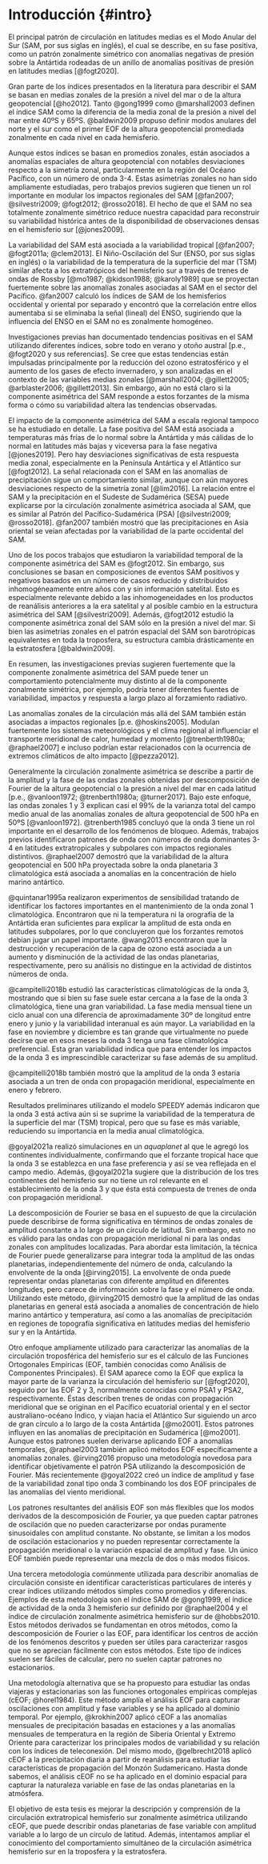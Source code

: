 # Introducción {#intro}

El principal patrón de circulación en latitudes medias es el Modo Anular del Sur (SAM, por sus siglas en inglés), el cual se describe, en su fase positiva, como un patrón zonalmente simétrico con anomalías negativas de presión sobre la Antártida rodeadas de un anillo de anomalías positivas de presión en latitudes medias [@fogt2020].

Gran parte de los índices presentados en la literatura para describir el SAM se basan en medias zonales de la presión a nivel del mar o de la altura geopotencial [@ho2012].
Tanto @gong1999 como @marshall2003 definen el índice SAM como la diferencia de la media zonal de la presión a nivel del mar entre 40ºS y 65ºS.
@baldwin2009 propuso definir modos anulares del norte y el sur como el primer EOF de la altura geopotencial promediada zonalmente en cada nivel en cada hemisferio.

Aunque estos índices se basan en promedios zonales, están asociados a anomalías espaciales de altura geopotencial con notables desviaciones respecto a la simetría zonal, particularmente en la región del Océano Pacífico, con un número de onda 3-4.
Estas asimetrías zonales no han sido ampliamente estudiadas, pero trabajos previos sugieren que tienen un rol importante en modular los impactos regionales del SAM [@fan2007; @silvestri2009; @fogt2012; @rosso2018].
El hecho de que el SAM no sea totalmente zonalmente simétrico reduce nuestra capacidad para reconstruir su variabilidad histórica antes de la disponibilidad de observaciones densas en el hemisferio sur [@jones2009].

La variabilidad del SAM está asociada a la variabilidad tropical [@fan2007; @fogt2011a; @clem2013].
El Niño-Oscilación del Sur (ENSO, por sus siglas en inglés) o la variabilidad de la temperatura de la superficie del mar (TSM) similar afecta a los extratrópicos del hemisferio sur a través de trenes de ondas de Rossby [@mo1987; @kidson1988; @karoly1989] que se proyectan fuertemente sobre las anomalías zonales asociadas al SAM en el sector del Pacífico.
@fan2007 calculó los índices de SAM de los hemisferios occidental y oriental por separado y encontró que la correlación entre ellos aumentaba si se eliminaba la señal (lineal) del ENSO, sugiriendo que la influencia del ENSO en el SAM no es zonalmente homogéneo.

Investigaciones previas han documentado tendencias positivas en el SAM utilizando diferentes índices, sobre todo en verano y otoño austral [p.e., @fogt2020 y sus referencias].
Se cree que estas tendencias están impulsadas principalmente por la reducción del ozono estratosférico y el aumento de los gases de efecto invernadero, y son analizadas en el contexto de las variables medias zonales [@marshall2004; @gillett2005; @arblaster2006; @gillett2013].
Sin embargo, aún no está claro si la componente asimétrica del SAM responde a estos forzantes de la misma forma o cómo su variabilidad altera las tendencias observadas.

El impacto de la componente asimétrica del SAM a escala regional tampoco se ha estudiado en detalle.
La fase positiva del SAM está asociada a temperaturas más frías de lo normal sobre la Antártida y más cálidas de lo normal en latitudes más bajas y viceversa para la fase negativa [@jones2019].
Pero hay desviaciones significativas de esta respuesta media zonal, especialmente en la Península Antártica y el Atlántico sur [@fogt2012].
La señal relacionada con el SAM en las anomalías de precipitación sigue un comportamiento similar, aunque con aún mayores desviaciones respecto de la simetría zonal [@lim2016].
La relación entre el SAM y la precipitación en el Sudeste de Sudamérica (SESA) puede explicarse por la circulación zonalmente asimétrica asociada al SAM, que es similar al Patrón del Pacífico-Sudamérica (PSA) [@silvestri2009; @rosso2018].
@fan2007 también mostró que las precipitaciones en Asia oriental se veían afectadas por la variabilidad de la parte occidental del SAM.

Uno de los pocos trabajos que estudiaron la variabilidad temporal de la componente asimétrica del SAM es @fogt2012.
Sin embargo, sus conclusiones se basan en composiciones de eventos SAM positivos y negativos basados en un número de casos reducido y distribuidos inhomogéneamente entre años con y sin información satelital.
Esto es especialmente relevante debido a las inhomogeneidades en los productos de reanálisis anteriores a la era satelital y al posible cambio en la estructura asimétrica del SAM [@silvestri2009].
Además, @fogt2012 estudió la componente asimétrica zonal del SAM sólo en la presión a nivel del mar.
Si bien las asimetrías zonales en el patrón espacial del SAM son barotrópicas equivalentes en toda la troposfera, su estructura cambia drásticamente en la estratosfera [@baldwin2009].

En resumen, las investigaciones previas sugieren fuertemente que la componente zonalmente asimétrica del SAM puede tener un comportamiento potencialmente muy distinto al de la componente zonalmente simétrica, por ejemplo, podría tener diferentes fuentes de variabilidad, impactos y respuesta a largo plazo al forzamiento radiativo.

Las anomalías zonales de la circulación más allá del SAM también están asociadas a impactos regionales [p.e. @hoskins2005].
Modulan fuertemente los sistemas meteorológicos y el clima regional al influenciar el transporte meridional de calor, humedad y momento [@trenberth1980a; @raphael2007] e incluso podrían estar relacionados con la ocurrencia de extremos climáticos de alto impacto [@pezza2012].

Generalmente la circulación zonalmente asimétrica se describe a partir de la amplitud y la fase de las ondas zonales obtenidas por descomposición de Fourier de la altura geopotencial o la presión a nivel del mar en cada latitud [p.e., @vanloon1972; @trenberth1980a; @turner2017].
Bajo este enfoque, las ondas zonales 1 y 3 explican casi el 99% de la varianza total del campo medio anual de las anomalías zonales de altura geopotencial de 500 hPa en 50ºS [@vanloon1972].
@trenberth1985 concluyó que la onda 3 tiene un rol importante en el desarrollo de los fenómenos de bloqueo.
Además, trabajos previos identificaron patrones de onda con números de onda dominantes 3-4 en latitudes extratropicales y subpolares con impactos regionales distintivos.
@raphael2007 demostró que la variabilidad de la altura geopotencial en 500 hPa proyectada sobre la onda planetaria 3 climatológica está asociada a anomalías en la concentración de hielo marino antártico.

@quintanar1995a realizaron experimentos de sensibilidad tratando de identificar los factores importantes en el mantenimiento de la onda zonal 1 climatológica.
Encontraron que ni la temperatura ni la orografía de la Antártida eran suficientes para explicar la amplitud de esta onda en latitudes subpolares, por lo que concluyeron que los forzantes remotos debían jugar un papel importante.
@wang2013 encontraron que la destrucción y recuperación de la capa de ozono está asociada a un aumento y disminución de la actividad de las ondas planetarias, respectivamente, pero su análisis no distingue en la actividad de distintos números de onda.

@campitelli2018b estudió las características climatológicas de la onda 3, mostrando que si bien su fase suele estar cercana a la fase de la onda 3 climatológica, tiene una gran variabilidad.
La fase media mensual tiene un ciclo anual con una diferencia de aproximadamente 30º de longitud entre enero y junio y la variabilidad interanual es aún mayor.
La variabilidad en la fase en noviembre y diciembre es tan grande que virtualmente no puede decirse que en esos meses la onda 3 tenga una fase climatológica preferencial.
Esta gran variabilidad indica que para entender los impactos de la onda 3 es imprescindible caracterizar su fase además de su amplitud.

@campitelli2018b también mostró que la amplitud de la onda 3 estaría asociada a un tren de onda con propagación meridional, especialmente en enero y febrero.

Resultados preliminares utilizando el modelo SPEEDY además indicaron que la onda 3 está activa aún si se suprime la variabilidad de la temperatura de la superficie del mar (TSM) tropical, pero que su fase es más variable, reduciendo su importancia en la media anual climatológica.

@goyal2021a realizó simulaciones en un *aquaplanet* al que le agregó los continentes individualmente, confirmando que el forzante tropical hace que la onda 3 se establezca en una fase preferencia y así se vea reflejada en el campo medio.
Además, @goyal2021a sugiere que la distribución de los tres continentes del hemisferio sur no tiene un rol relevante en el establecimiento de la onda 3 y que ésta está compuesta de trenes de onda con propagación meridional.

La descomposición de Fourier se basa en el supuesto de que la circulación puede describirse de forma significativa en términos de ondas zonales de amplitud constante a lo largo de un círculo de latitud.
Sin embargo, esto no es válido para las ondas con propagación meridional ni para las ondas zonales con amplitudes localizadas.
Para abordar esta limitación, la técnica de Fourier puede generalizarse para integrar toda la amplitud de las ondas planetarias, independientemente del número de onda, calculando la envolvente de la onda [@irving2015].
La envolvente de onda puede representar ondas planetarias con diferente amplitud en diferentes longitudes, pero carece de información sobre la fase y el número de onda.
Utilizando este método, @irving2015 demostró que la amplitud de las ondas planetarias en general está asociada a anomalies de concentración de hielo marino antártico y temperatura, así como a las anomalías de precipitación en regiones de topografía significativa en latitudes medias del hemisferio sur y en la Antártida.

Otro enfoque ampliamente utilizado para caracterizar las anomalías de la circulación troposférica del hemisferio sur es el cálculo de las Funciones Ortogonales Empíricas (EOF, también conocidas como Análisis de Componentes Principales).
El SAM aparece como la EOF que explica la mayor parte de la varianza la circulación del hemisferio sur [@fogt2020], seguido por las EOF 2 y 3, normalmente conocidas como PSA1 y PSA2, respectivamente.
Éstas describen trenes de ondas con propagación meridional que se originan en el Pacífico ecuatorial oriental y en el sector australiano-océano Índico, y viajan hacia el Atlántico Sur siguiendo un arco de gran círculo a lo largo de la costa Antártida [@mo2001].
Estos patrones influyen en las anomalías de precipitación en Sudamérica [@mo2001].
Aunque estos patrones suelen derivarse aplicando EOF a anomalías temporales, @raphael2003 también aplicó métodos EOF específicamente a anomalías zonales.
@irving2016 propuso una metodología novedosa para identificar objetivamente el patrón PSA utilizando la descomposición de Fourier.
Más recientemente @goyal2022 creó un índice de amplitud y fase de la variabilidad zonal tipo onda 3 combinando los dos EOF principales de las anomalías del viento meridional.

Los patrones resultantes del análisis EOF son más flexibles que los modos derivados de la descomposición de Fourier, ya que pueden captar patrones de oscilación que no pueden caracterizarse por ondas puramente sinusoidales con amplitud constante.
No obstante, se limitan a los modos de oscilación estacionarios y no pueden representar correctamente la propagación meridional o la variación espacial de amplitud y fase.
Un único EOF también puede representar una mezcla de dos o más modos físicos.

Una tercera metodología comúnmente utilizada para describir anomalías de circulación consiste en identificar características particulares de interés y crear índices utilizando métodos simples como promedios y diferencias.
Ejemplos de esta metodología son el índice SAM de @gong1999, el índice de actividad de la onda 3 hemisferio sur definido por @raphael2004 y el índice de circulación zonalmente asimétrica hemisferio sur de @hobbs2010.
Estos métodos derivados se fundamentan en otros métodos, como la descomposición de Fourier o las EOF, para identificar los centros de acción de los fenómenos descritos y pueden ser útiles para caracterizar rasgos que no se aprecian fácilmente con estos métodos.
Este tipo de índices suelen ser fáciles de calcular, pero no suelen captar patrones no estacionarios.

Una metodología alternativa que se ha propuesto para estudiar las ondas viajeras y estacionarias son las funciones ortogonales empíricas complejas (cEOF; @horel1984).
Este método amplía el análisis EOF para capturar oscilaciones con amplitud y fase variables y se ha aplicado al dominio temporal.
Por ejemplo, @krokhin2007 aplicó cEOF a las anomalías mensuales de precipitación basadas en estaciones y a las anomalías mensuales de temperatura en la región de Siberia Oriental y Extremo Oriente para caracterizar los principales modos de variabilidad y su relación con los índices de teleconexión.
Del mismo modo, @gelbrecht2018 aplicó cEOF a la precipitación diaria a partir de reanálisis para estudiar las características de propagación del Monzón Sudamericano.
Hasta donde sabemos, el análisis cEOF no se ha aplicado en el dominio espacial para capturar la naturaleza variable en fase de las ondas planetarias en la atmósfera.

El objetivo de esta tesis es mejorar la descripción y comprensión de la circulación extratropical hemisferio sur zonalmente asimétrica utilizando cEOF, que puede describir ondas planetarias de fase variable con amplitud variable a lo largo de un círculo de latitud.
Además, intentamos ampliar el conocimiento del comportamiento simultáneo de la circulación asimétrica hemisferio sur en la troposfera y la estratosfera.
